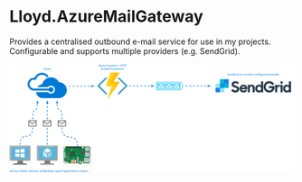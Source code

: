# Lloyd.AzureMailGateway
Provides a centralised outbound e-mail service for use in my projects. Configurable and supports multiple providers (e.g. SendGrid).


![](doc/Lloyd.AzureMailGateway.svg)